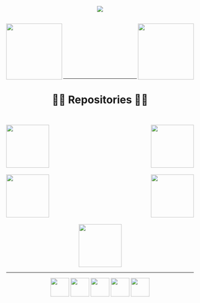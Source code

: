 <p align="center"><img src="https://cdn.dribbble.com/users/720825/screenshots/3253310/slim-jim-_dribbble_-_800x600_.gif"></p>
<br>
<a href="https://github.com/NguyenHuuNhan1912/NguyenHuuNhan1912"><img align="left" height="150" src="https://github-readme-stats.vercel.app/api?username=nguyenhuunhan1912&layout=compact&theme=chartreuse-dark"/></a>
 <a href="https://github.com/NguyenHuuNhan1912/NguyenHuuNhan1912"><img align="right" height="150"  src="https://github-readme-stats.vercel.app/api/top-langs/?username=nguyenhuunhan1912&layout=compact&theme=chartreuse-dark"/></a>
 
<br><br><br><br><br><br><br>

<hr>

<h1 align="center">👨‍💻 Repositories 👨‍💻</h1>

<br>

 <a href="https://github.com/NguyenHuuNhan1912/OOP_JAVA"><img align="left" height="115" src="https://github-readme-stats.vercel.app/api/pin/?username=nguyenhuunhan1912&theme=chartreuse-dark&border_color=61dafb&border_radius=10&repo=OOP_JAVA"></a>
 
 <a href="https://github.com/NguyenHuuNhan1912/LTHDT_CT176"><img align="right" height="115" src="https://github-readme-stats.vercel.app/api/pin/?username=nguyenhuunhan1912&theme=chartreuse-dark&border_color=61dafb&border_radius=10&repo=LTHDT_CT176"></a>
 
<br><br><br><br><br><br><br>

<a href="https://github.com/NguyenHuuNhan1912/C_Code"><img align="left" height="115" src="https://github-readme-stats.vercel.app/api/pin/?username=nguyenhuunhan1912&theme=chartreuse-dark&border_color=61dafb&border_radius=10&repo=C_Code"></a>

<a href="https://github.com/NguyenHuuNhan1912/Database_System"><img align="right" height="115" src="https://github-readme-stats.vercel.app/api/pin/?username=nguyenhuunhan1912&theme=chartreuse-dark&border_color=61dafb&border_radius=10&repo=Database_System"></a>

<br><br><br><br><br><br><br>

<p align="center">
<a href="https://github.com/NguyenHuuNhan1912/Thi_Thuc_Hanh_PTTKTT"><img height="115" src="https://github-readme-stats.vercel.app/api/pin/?username=nguyenhuunhan1912&theme=chartreuse-dark&border_color=61dafb&border_radius=10&repo=Thi_Thuc_Hanh_PTTKTT"></a>
</p>

<hr>

<p align="center">
  <a href="https://www.facebook.com/NhanCoder6311"><img src="https://image.flaticon.com/icons/png/128/733/733547.png" width="50" height="50"></a>
  <a href="https://www.instagram.com/nhan.coder.1912/?r=nametag"><img src="https://image.flaticon.com/icons/png/128/2111/2111463.png" width="50" height="50"></a>
  <a href="https://www.youtube.com/channel/UCImnKwa0EOReKsFjukjzKUA"><img src="https://image.flaticon.com/icons/png/128/2504/2504965.png" width="50" height="50"></a>
  <a href="https://linktr.ee/NhanCoder"><img src="https://image.flaticon.com/icons/png/128/2696/2696521.png" width="50" height="50"></a>
  <a href="https://github.com/NguyenHuuNhan1912"><img src="https://image.flaticon.com/icons/png/128/2515/2515875.png" width="50" height="50"></a>
</p>
